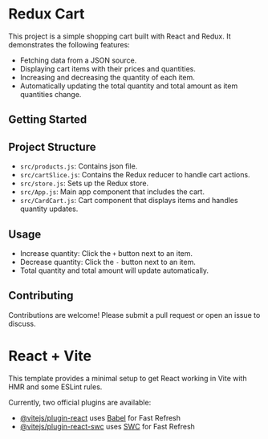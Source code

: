# Redux Cart

This project is a simple shopping cart built with React and Redux. It demonstrates the following features:
- Fetching data from a JSON source.
- Displaying cart items with their prices and quantities.
- Increasing and decreasing the quantity of each item.
- Automatically updating the total quantity and total amount as item quantities change.

## Getting Started

## Project Structure

- `src/products.js`: Contains json file.
- `src/cartSlice.js`: Contains the Redux reducer to handle cart actions.
- `src/store.js`: Sets up the Redux store.
- `src/App.js`: Main app component that includes the cart.
- `src/CardCart.js`: Cart component that displays items and handles quantity updates.

## Usage

- Increase quantity: Click the `+` button next to an item.
- Decrease quantity: Click the `-` button next to an item.
- Total quantity and total amount will update automatically.

## Contributing

Contributions are welcome! Please submit a pull request or open an issue to discuss.




















# React + Vite

This template provides a minimal setup to get React working in Vite with HMR and some ESLint rules.

Currently, two official plugins are available:

- [@vitejs/plugin-react](https://github.com/vitejs/vite-plugin-react/blob/main/packages/plugin-react/README.md) uses [Babel](https://babeljs.io/) for Fast Refresh
- [@vitejs/plugin-react-swc](https://github.com/vitejs/vite-plugin-react-swc) uses [SWC](https://swc.rs/) for Fast Refresh
